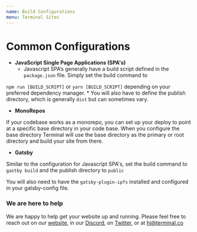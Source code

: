 ```yaml
---
name: Build Configurations
menu: Terminal Sites
---
```


# Common Configurations

* **JavaScript Single Page Applications (SPA's)**
    * Javascript SPA’s generally have a build script defined in the `package.json` file. Simply set the build command to
 
 `npm run [BUILD_SCRIPT]` or `yarn [BUILD_SCRIPT]` depending on your preferred dependency manager.
    * You will also have to define the publish directory, which is generally `dist` but can sometimes vary.
* **MonoRepos**

If your codebase works as a monorepo, you can set up your deploy to point at a specific base directory in your code base. When you configure the base directory Terminal will use the base directory as the primary or root directory and build your site from there.

* **Gatsby**

Similar to the configuration for Javascript SPA's, set the build command to `gastby build` and the publish directory to `public`

You will also need to have the `gatsby-plugin-ipfs` installed and configured in your gatsby-config file.
### We are here to help

We are happy to help get your website up and running. Please feel free to reach out on our [website](https://terminal.co), in our [Discord](https://discord.gg/HdTu3pa), on [Twitter](https://twitter.com/terminaldotco), or at hi@terminal.co
 